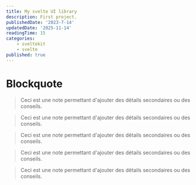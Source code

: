 ```yaml
---
title: My svelte UI library
description: First project.
publishedDate: '2023-7-14'
updatedDate: '2025-11-14'
readingTime: 15
categories:
    - sveltekit
    - svelte
published: true
---
```


<script lang="ts">
    import Blockquote from '$lib/components/blockquote/blockquote.svelte'
</script>

# Blockquote

<Blockquote variant="note">
    Ceci est une note permettant d'ajouter des détails secondaires ou des conseils.
</Blockquote>

<Blockquote variant="tip">
    Ceci est une note permettant d'ajouter des détails secondaires ou des conseils.
</Blockquote>

<Blockquote variant="important">
    Ceci est une note permettant d'ajouter des détails secondaires ou des conseils.
</Blockquote>

<Blockquote variant="warning">
    Ceci est une note permettant d'ajouter des détails secondaires ou des conseils.
</Blockquote>

<Blockquote variant="caution">
    Ceci est une note permettant d'ajouter des détails secondaires ou des conseils.
</Blockquote>
